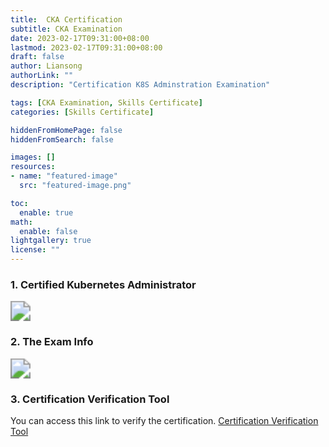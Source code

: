 ```yaml
---
title:  CKA Certification
subtitle: CKA Examination
date: 2023-02-17T09:31:00+08:00
lastmod: 2023-02-17T09:31:00+08:00
draft: false
author: Liansong
authorLink: ""
description: "Certification K8S Adminstration Examination"

tags: [CKA Examination, Skills Certificate]
categories: [Skills Certificate]

hiddenFromHomePage: false
hiddenFromSearch: false

images: []
resources:
- name: "featured-image"
  src: "featured-image.png"

toc:
  enable: true
math:
  enable: false
lightgallery: true
license: ""
---
```




### 1. Certified Kubernetes Administrator

<img src="https://cdn.jsdelivr.net/gh/yeliansong/github-blog-PIC/blog-images/007S8ZIlgy1gf4lrnhi3oj315m0u07wh.jpg" style="zoom:200%;" />



### 2. The Exam Info

<img src="https://cdn.jsdelivr.net/gh/yeliansong/github-blog-PIC/blog-images/007S8ZIlgy1gf4lvw2z43j30o00h6myj.jpg" style="zoom:200%;" />



### 3. Certification Verification Tool

You can access this link to verify the certification.
[Certification Verification Tool](https://training.linuxfoundation.org/certification/verify/)



